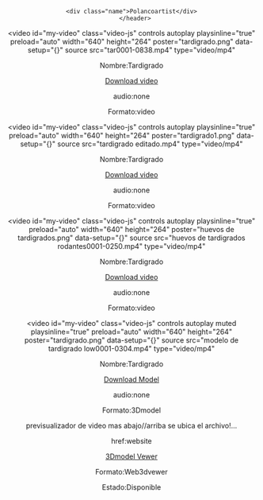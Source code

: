 <!DOCTYPE html>
</html>
<html lang="en">
<head>
    <meta charset="UTF-8">
    <meta http-equiv="X-UA-Compatible" content="IE=edge">
    <meta name="viewport" content="width=device-width, initial-scale=1.0">
    <link rel="stylesheet" href="polancoartist.css">
    <link rel="stylesheet" href="View.scss">
    <link href="https://vjs.zencdn.net/7.15.4/video-js.css" rel="stylesheet" />
    <link rel="stylesheet" href="normalize.css"> 
   
   
</head>
<body >
<header>
  

<!--este es tu contador-->

<div class="statistics"></div>
 
  
  
<!--aqui empieza tu pagina-->
 
  <!--perfil--> 
  <div class="perfil"></div>
      <!--Nombre-->      

    <div class="name">Polancoartist</div>
       </header> 



<!--Galeria de videos va aqui-->
        

<video
id="my-video"
class="video-js"
controls
autoplay
playsinline="true"
preload="auto"
width="640"
height="264"
poster="tardigrado.png"
data-setup="{}"
source
src="tar0001-0838.mp4"
type="video/mp4"
></video>

<p loading="lazy">Nombre:<span loading="lazy">Tardigrado</span></p>
<p loading="lazy"><a class="btn" href="tar0001-0838.mp4" download>Download video</a> </p>
<p>audio:<span loading="lazy">none</span></p>
<p>Formato:<span loading="lazy">video</span></p>


<video
id="my-video"
class="video-js"
controls
autoplay
playsinline="true"
preload="auto"
width="640"
height="264"
poster="tardigrado1.png"
data-setup="{}"
source
src="tardigrado editado.mp4"
type="video/mp4"
></video>


<p loading="lazy">Nombre:<span loading="lazy">Tardigrado</span></p>
<p loading="lazy"><a class="btn" href="tardigrado editado.mp4" download>Download video</a> </p>
<p>audio:<span loading="lazy">none</span></p>
<p>Formato:<span loading="lazy">video</span></p>



<video
id="my-video"
class="video-js"
controls
autoplay
playsinline="true"
preload="auto"
width="640"
height="264"
poster="huevos de tardigrados.png"
data-setup="{}"
source
src="huevos de tardigrados rodantes0001-0250.mp4"
type="video/mp4"
></video>



<p loading="lazy">Nombre:<span loading="lazy">Tardigrado</span></p>
<p loading="lazy"><a class="btn" href="huevos de tardigrados rodantes0001-0250.mp4" download>Download video</a> </p>
<p>audio:<span loading="lazy">none</span></p>
<p>Formato:<span loading="lazy">video</span></p>


<video
id="my-video"
class="video-js"
controls
autoplay
muted
playsinline="true"
preload="auto"
width="640"
height="264"
poster="tardigrado.png"
data-setup="{}"
source
src="modelo de tardigrado low0001-0304.mp4"
type="video/mp4"
></video>
<p loading="lazy">Nombre:<span loading="lazy">Tardigrado</span></p>
<p loading="lazy"><a class="btn" href="tardigrado modelo.stl" download>Download Model</a> </p>
<p>audio:<span loading="lazy">none</span></p>
<p>Formato:<span loading="lazy">3Dmodel</span></p>

<p>previsualizador de video mas abajo//<span>arriba se ubica el archivo!...</span></p>

<p >href:<span>website</span></p>
<p loading="lazy"><a class="btn" href="https://3dviewer.net/" target="blank">3Dmodel Vewer</a></p>
<p loading="lazy">Formato:<span loading="lazy">Web3dvewer</span></p>
<p loading="lazy">Estado:<span loading="lazy">Disponible</span></p>

<!-- a link de empresas-->
<div class="responsive" loading="lazy">
<a class="link" href="#" src="#" ></a>
<a class="link" href="#"  src="#" ></a>
<a class="link" href="#" src="#" ></a>
<a class="link" href="#" src="#" ></a>
<a class="link" href="#" src="#" ></a>
<a class="link" href="#" src="#" ></a>
<a class="link" href="#"src="#" ></a>

</div>



<script src="polancoartists.js"></script>     

 </body>
</html>


                         
                                                       
                          
